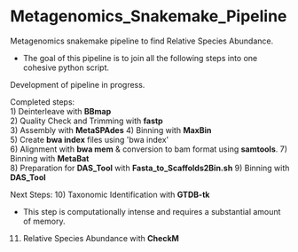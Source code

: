 # Metagenomics_Snakemake_Pipeline
Metagenomics snakemake pipeline to find Relative Species Abundance. 
 * The goal of this pipeline is to join all the following steps into one cohesive python script.
   
Development of pipeline in progress.  
  
Completed steps:  
 1)‎ Deinterleave with **BBmap**  
 2) Quality Check and Trimming with **fastp**   
 3) Assembly with **MetaSPAdes**
 4) Binning with **MaxBin**   
 5) Create **bwa index** files using 'bwa index'  
 6) Alignment with **bwa mem** & conversion to bam format using **samtools**. 
 7) Binning with **MetaBat**   
 8) Preparation for **DAS_Tool** with **Fasta_to_Scaffolds2Bin.sh**
 9) Binning with **DAS_Tool**   
 
 Next Steps:
 10) Taxonomic Identification with **GTDB-tk**   
   * This step is computationally intense and requires a substantial amount of memory.
 11) Relative Species Abundance with **CheckM**   

  
